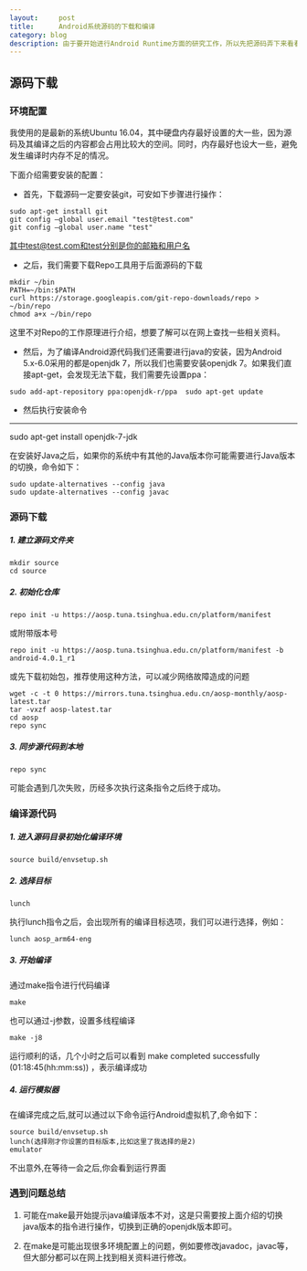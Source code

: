 ```yaml
---
layout:     post
title:      Android系统源码的下载和编译
category: blog
description: 由于要开始进行Android Runtime方面的研究工作，所以先把源码弄下来看看。
---
```


## 源码下载

### 环境配置

我使用的是最新的系统Ubuntu 16.04，其中硬盘内存最好设置的大一些，因为源码及其编译之后的内容都会占用比较大的空间。同时，内存最好也设大一些，避免发生编译时内存不足的情况。

下面介绍需要安装的配置：

* 首先，下载源码一定要安装git，可安如下步骤进行操作：

```
sudo apt-get install git 
git config –global user.email "test@test.com" 
git config –global user.name "test"
```

其中test@test.com和test分别是你的邮箱和用户名

* 之后，我们需要下载Repo工具用于后面源码的下载

<pre><code>mkdir ~/bin
PATH=~/bin:$PATH
curl https://storage.googleapis.com/git-repo-downloads/repo > ~/bin/repo
chmod a+x ~/bin/repo
</code></pre>

这里不对Repo的工作原理进行介绍，想要了解可以在网上查找一些相关资料。

* 然后，为了编译Android源代码我们还需要进行java的安装，因为Android 5.x-6.0采用的都是openjdk 7，所以我们也需要安装openjdk 7。如果我们直接apt-get，会发现无法下载，我们需要先设置ppa：

`
sudo add-apt-repository ppa:openjdk-r/ppa 
sudo apt-get update
`

* 然后执行安装命令

---
sudo apt-get install openjdk-7-jdk


在安装好Java之后，如果你的系统中有其他的Java版本你可能需要进行Java版本的切换，命令如下：

```
sudo update-alternatives --config java
sudo update-alternatives --config javac
```

### 源码下载

##### 1. 建立源码文件夹

```
mkdir source
cd source
```

##### 2. 初始化仓库

```
repo init -u https://aosp.tuna.tsinghua.edu.cn/platform/manifest
```

或附带版本号

```
repo init -u https://aosp.tuna.tsinghua.edu.cn/platform/manifest -b android-4.0.1_r1
```

或先下载初始包，推荐使用这种方法，可以减少网络故障造成的问题

```
wget -c -t 0 https://mirrors.tuna.tsinghua.edu.cn/aosp-monthly/aosp-latest.tar 
tar -vxzf aosp-latest.tar
cd aosp
repo sync
```

##### 3. 同步源代码到本地

```
repo sync
```

可能会遇到几次失败，历经多次执行这条指令之后终于成功。

### 编译源代码

##### 1. 进入源码目录初始化编译环境

```
source build/envsetup.sh
```

##### 2. 选择目标

```
lunch
```

执行lunch指令之后，会出现所有的编译目标选项，我们可以进行选择，例如：

```
lunch aosp_arm64-eng
```

##### 3. 开始编译

通过make指令进行代码编译

```
make
```

也可以通过-j参数，设置多线程编译

```
make -j8
```

运行顺利的话，几个小时之后可以看到 make completed successfully (01:18:45(hh:mm:ss)) ，表示编译成功

##### 4. 运行模拟器

在编译完成之后,就可以通过以下命令运行Android虚拟机了,命令如下：

```
source build/envsetup.sh
lunch(选择刚才你设置的目标版本,比如这里了我选择的是2)
emulator
```

不出意外,在等待一会之后,你会看到运行界面

### 遇到问题总结

1. 可能在make最开始提示java编译版本不对，这是只需要按上面介绍的切换java版本的指令进行操作，切换到正确的openjdk版本即可。

2. 在make是可能出现很多环境配置上的问题，例如要修改javadoc，javac等，但大部分都可以在网上找到相关资料进行修改。

